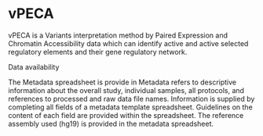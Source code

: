 # vPECA
vPECA is a Variants interpretation method by Paired Expression and Chromatin Accessibility data which can identify active and active selected regulatory elements and their gene regulatory network.

Data availability

The Metadata spreadsheet is provide in 
Metadata refers to descriptive information about the overall study, individual samples, all protocols, and references to processed and raw data file names. Information is supplied by completing all fields of a metadata template spreadsheet. Guidelines on the content of each field are provided within the spreadsheet. The reference assembly used (hg19) is provided in the metadata spreadsheet.
